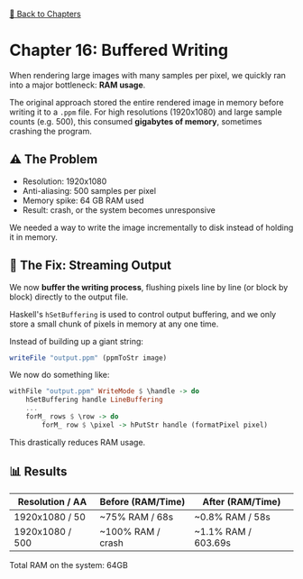 [🔗 Back to Chapters](/README.md#-chapters)

# Chapter 16: Buffered Writing

When rendering large images with many samples per pixel, we quickly ran into a major bottleneck: **RAM usage**.

The original approach stored the entire rendered image in memory before writing it to a `.ppm` file. For high resolutions (1920x1080) and large sample counts (e.g. 500), this consumed **gigabytes of memory**, sometimes crashing the program.

## ⚠️ The Problem

- Resolution: 1920x1080
- Anti-aliasing: 500 samples per pixel
- Memory spike: 64 GB RAM used
- Result: crash, or the system becomes unresponsive

We needed a way to write the image incrementally to disk instead of holding it in memory.

## 📁 The Fix: Streaming Output

We now **buffer the writing process**, flushing pixels line by line (or block by block) directly to the output file.

Haskell's `hSetBuffering` is used to control output buffering, and we only store a small chunk of pixels in memory at any one time.

Instead of building up a giant string:

```haskell
writeFile "output.ppm" (ppmToStr image)
```

We now do something like:

```haskell
withFile "output.ppm" WriteMode $ \handle -> do
    hSetBuffering handle LineBuffering
    ...
    forM_ rows $ \row -> do
        forM_ row $ \pixel -> hPutStr handle (formatPixel pixel)
```

This drastically reduces RAM usage.

## 📊 Results

| Resolution / AA | Before (RAM/Time)     | After (RAM/Time)      |
|-----------------|------------------------|------------------------|
| 1920x1080 / 50  | ~75% RAM / 68s         | ~0.8% RAM / 58s        |
| 1920x1080 / 500 | ~100% RAM / crash      | ~1.1% RAM / 603.69s    |

Total RAM on the system: 64GB

